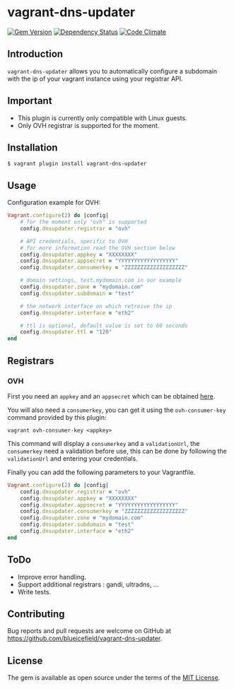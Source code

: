 # vagrant-dns-updater

[![Gem Version](https://badge.fury.io/rb/vagrant-dns-updater.svg)](http://badge.fury.io/rb/vagrant-dns-updater)
[![Dependency Status](https://gemnasium.com/blueicefield/vagrant-dns-updater.svg)](https://gemnasium.com/blueicefield/vagrant-dns-updater)
[![Code Climate](https://codeclimate.com/github/blueicefield/vagrant-dns-updater/badges/gpa.svg)](https://codeclimate.com/github/blueicefield/vagrant-dns-updater)

## Introduction

`vagrant-dns-updater` allows you to automatically configure a subdomain with the ip of your vagrant instance using your registrar API.

## Important
- This plugin is currently only compatible with Linux guests.
- Only OVH registrar is supported for the moment.

## Installation

    $ vagrant plugin install vagrant-dns-updater

## Usage

Configuration example for OVH:

```ruby
Vagrant.configure(2) do |config|
    # for the moment only "ovh" is supported
    config.dnsupdater.registrar = "ovh"

    # API credentials, specific to OVH
    # for more information read the OVH section below
    config.dnsupdater.appkey = "XXXXXXXX"
    config.dnsupdater.appsecret = "YYYYYYYYYYYYYYYYYY"
    config.dnsupdater.consumerkey = "ZZZZZZZZZZZZZZZZZZZ"

    # domain settings, test.mydomain.com in our example
    config.dnsupdater.zone = "mydomain.com"
    config.dnsupdater.subdomain = "test"

    # the network interface on which retreive the ip
    config.dnsupdater.interface = "eth2"

    # ttl is optional, default value is set to 60 seconds
    config.dnsupdater.ttl = "120"
end
```

## Registrars
### OVH

First you need an `appkey` and an `appsecret` which can be obtained [here](https://www.ovh.com/fr/cgi-bin/api/createApplication.cgi).

You will also need a `consumerkey`, you can get it using the `ovh-consumer-key` command provided by this plugin:

```
vagrant ovh-consumer-key <appkey>
```

This command will display a `consumerkey` and a `validationUrl`, the `consumerkey` need a validation before use, this
can be done by following the `validationUrl` and entering your credentials.

Finally you can add the following parameters to your Vagrantfile.

```ruby
Vagrant.configure(2) do |config|
    config.dnsupdater.registrar = "ovh"
    config.dnsupdater.appkey = "XXXXXXXX"
    config.dnsupdater.appsecret = "YYYYYYYYYYYYYYYYYY"
    config.dnsupdater.consumerkey = "ZZZZZZZZZZZZZZZZZZZ"
    config.dnsupdater.zone = "mydomain.com"
    config.dnsupdater.subdomain = "test"
    config.dnsupdater.interface = "eth2"
end
```

## ToDo

- Improve error handling.
- Support additional registrars : gandi, ultradns, ...
- Write tests.

## Contributing

Bug reports and pull requests are welcome on GitHub at https://github.com/blueicefield/vagrant-dns-updater.


## License

The gem is available as open source under the terms of the [MIT License](http://opensource.org/licenses/MIT).


